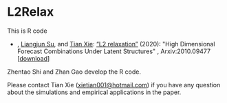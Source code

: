 # L2Relax

This is R code

*  , [Liangjun Su](http://www.mysmu.edu/faculty/ljsu/), and [Tian Xie](https://cob.sufe.edu.cn/en/Home/Teachers_Details/201?typeId=1156): [“L2 relaxation”](arxiv) (2020): "High Dimensional Forecast Combinations
  Under Latent Structures" , Arxiv:2010.09477 [[download](https://arxiv.org/abs/2010.09477)]

Zhentao Shi and Zhan Gao develop the R code.

Please contact Tian Xie ([xietian001@hotmail.com](xietian001@hotmail.com)) if you have any question about the simulations and empirical applications in the paper.










